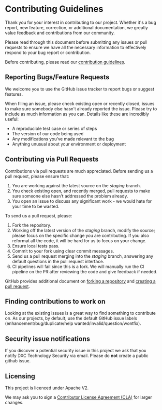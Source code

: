 # Contributing Guidelines

Thank you for your interest in contributing to our project. Whether it's a bug report, new feature, correction, or additional documentation, we greatly value feedback and contributions from our community.

Please read through this document before submitting any issues or pull requests to ensure we have all the necessary information to effectively respond to your bug report or contribution.

Before contributing, please read our [contribution guidelines](https://github.com/dxc-technology/halstack-react/wiki/Contributing).

## Reporting Bugs/Feature Requests

We welcome you to use the GitHub issue tracker to report bugs or suggest features.

When filing an issue, please check existing open or recently closed, issues to make sure somebody else hasn't already reported the issue. Please try to include as much information as you can. Details like these are incredibly useful:

- A reproducible test case or series of steps
- The version of our code being used
- Any modifications you've made relevant to the bug
- Anything unusual about your environment or deployment

## Contributing via Pull Requests

Contributions via pull requests are much appreciated. Before sending us a pull request, please ensure that:

1. You are working against the latest source on the _staging_ branch.
2. You check existing open, and recently merged, pull requests to make sure someone else hasn't addressed the problem already.
3. You open an issue to discuss any significant work - we would hate for your time to be wasted.

To send us a pull request, please:

1. Fork the repository.
2. Working off the latest version of the _staging_ branch, modify the source; please focus on the specific change you are contributing. If you also reformat all the code, it will be hard for us to focus on your change.
3. Ensure local tests pass.
4. Commit to your fork using clear commit messages.
5. Send us a pull request merging into the _staging_ branch, answering any default questions in the pull request interface.
6. CI pipelines will fail since this is a fork. We will manually run the CI pipeline on the PR after reviewing the code and give feedback if needed.

GitHub provides additional document on [forking a repository](https://help.github.com/articles/fork-a-repo/) and [creating a pull request](https://help.github.com/articles/creating-a-pull-request/).

## Finding contributions to work on

Looking at the existing issues is a great way to find something to contribute on. As our projects, by default, use the default GitHub issue labels (enhancement/bug/duplicate/help wanted/invalid/question/wontfix).

## Security issue notifications

If you discover a potential security issue in this project we ask that you notify DXC Technology Security via email. Please do **not** create a public github issue.

## Licensing

This project is licenced under Apache V2.

We may ask you to sign a [Contributor License Agreement (CLA)](http://en.wikipedia.org/wiki/Contributor_License_Agreement) for larger changes.
